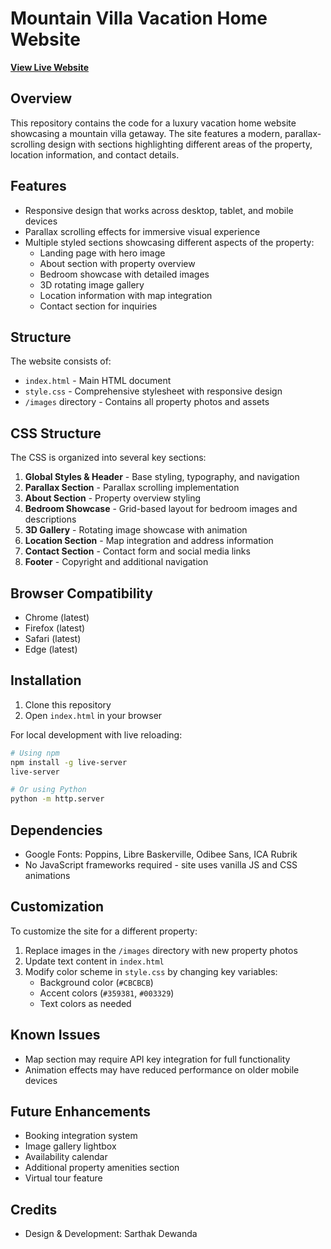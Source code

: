 # Mountain Villa Vacation Home Website

**[View Live Website](https://67f94da50413b908173cbbc6--the-cozy-nest.netlify.app/)**

## Overview
This repository contains the code for a luxury vacation home website showcasing a mountain villa getaway. The site features a modern, parallax-scrolling design with sections highlighting different areas of the property, location information, and contact details.

## Features
- Responsive design that works across desktop, tablet, and mobile devices
- Parallax scrolling effects for immersive visual experience
- Multiple styled sections showcasing different aspects of the property:
  - Landing page with hero image
  - About section with property overview
  - Bedroom showcase with detailed images
  - 3D rotating image gallery
  - Location information with map integration
  - Contact section for inquiries

## Structure
The website consists of:
- `index.html` - Main HTML document
- `style.css` - Comprehensive stylesheet with responsive design
- `/images` directory - Contains all property photos and assets

## CSS Structure
The CSS is organized into several key sections:
1. **Global Styles & Header** - Base styling, typography, and navigation
2. **Parallax Section** - Parallax scrolling implementation
3. **About Section** - Property overview styling
4. **Bedroom Showcase** - Grid-based layout for bedroom images and descriptions
5. **3D Gallery** - Rotating image showcase with animation
6. **Location Section** - Map integration and address information
7. **Contact Section** - Contact form and social media links
8. **Footer** - Copyright and additional navigation

## Browser Compatibility
- Chrome (latest)
- Firefox (latest)
- Safari (latest)
- Edge (latest)

## Installation
1. Clone this repository
2. Open `index.html` in your browser

For local development with live reloading:
```bash
# Using npm
npm install -g live-server
live-server

# Or using Python
python -m http.server
```

## Dependencies
- Google Fonts: Poppins, Libre Baskerville, Odibee Sans, ICA Rubrik
- No JavaScript frameworks required - site uses vanilla JS and CSS animations

## Customization
To customize the site for a different property:
1. Replace images in the `/images` directory with new property photos
2. Update text content in `index.html`
3. Modify color scheme in `style.css` by changing key variables:
   - Background color (`#CBCBCB`)
   - Accent colors (`#359381`, `#003329`)
   - Text colors as needed

## Known Issues
- Map section may require API key integration for full functionality
- Animation effects may have reduced performance on older mobile devices

## Future Enhancements
- Booking integration system
- Image gallery lightbox
- Availability calendar
- Additional property amenities section
- Virtual tour feature

## Credits
- Design & Development: Sarthak Dewanda
